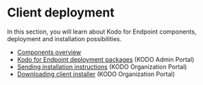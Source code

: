 # Client deployment

In this section, you will learn about Kodo for Endpoint components,  deployment and installation possibilities.

* [Components overview](components.md)
* [Kodo for Endpoint deployment packages](kodo-client-deployment-packages.md) \(KODO Admin Portal\)
* [Sending installation instructions](../../configuration/kodo-organization-portal/users/sending-installation-instructions.md) \(KODO Organization Portal\)
* [Downloading client installer](downloading-client-installer.md) \(KODO Organization Portal\)

